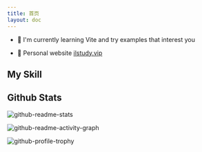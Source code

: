```yaml
---
title: 首页
layout: doc
---
```


<script setup>
  import Info from '/examples/home/Info.vue'
  import Skill from '/examples/home/Skill.vue'
</script>

<ClientOnly>
  <Info />
</ClientOnly>

- 🌱 I'm currently learning Vite and  try examples that interest you

- 🔗 Personal website [ilstudy.vip](http://ilstudy.vip)


## My Skill

<ClientOnly>
  <Skill />
</ClientOnly>


## Github Stats

![github-readme-stats](https://github-readme-stats.vercel.app/api?username=xing403&show_icons=true&count_private=true&hide_border=true)

![github-readme-activity-graph](https://github-readme-activity-graph.vercel.app/graph?username=xing403&theme=xcode)

![github-profile-trophy](https://github-profile-trophy.vercel.app/?username=xing403&column=6)
